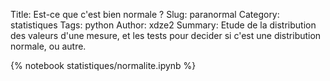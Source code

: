 Title: Est-ce que c'est bien normale ?
Slug: paranormal
Category: statistiques
Tags: python
Author: xdze2
Summary: Etude de la distribution des valeurs d'une mesure, et les tests pour decider si c'est une distribution normale, ou autre.


{% notebook statistiques/normalite.ipynb %}
